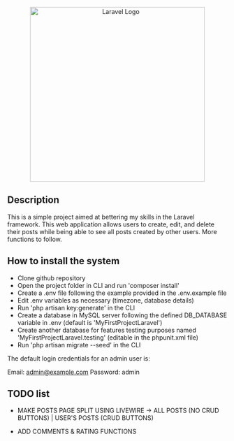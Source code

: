 <p align="center"><a href="https://laravel.com" target="_blank"><img src="https://raw.githubusercontent.com/laravel/art/master/logo-lockup/5%20SVG/2%20CMYK/1%20Full%20Color/laravel-logolockup-cmyk-red.svg" width="400" alt="Laravel Logo"></a></p>

## Description

This is a simple project aimed at bettering my skills in the Laravel framework. This web application allows users to create, edit, and delete their posts while being able to see all posts created by other users. More functions to follow.

## How to install the system

- Clone github repository
- Open the project folder in CLI and run 'composer install'
- Create a .env file following the example provided in the .env.example file
- Edit .env variables as necessary (timezone, database details)
- Run 'php artisan key:generate' in the CLI
- Create a database in MySQL server following the defined DB_DATABASE variable in .env (default is 'MyFirstProjectLaravel')
- Create another database for features testing purposes named 'MyFirstProjectLaravel.testing' (editable in the phpunit.xml file)
- Run 'php artisan migrate --seed' in the CLI


The default login credentials for an admin user is:

Email: admin@example.com
Password: admin

## TODO list

- MAKE POSTS PAGE SPLIT USING LIVEWIRE -> ALL POSTS (NO CRUD BUTTONS) | USER'S POSTS (CRUD BUTTONS)

- ADD COMMENTS & RATING FUNCTIONS
